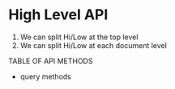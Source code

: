 # High Level API 

1. We can split Hi/Low at the top level
2. We can split Hi/Low at each document level

TABLE OF API METHODS
- query methods